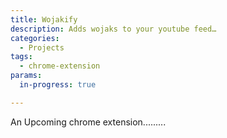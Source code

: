```yaml
---
title: Wojakify
description: Adds wojaks to your youtube feed… 
categories:
  - Projects
tags:
  - chrome-extension
params:
  in-progress: true

---
```


An Upcoming chrome extension.........